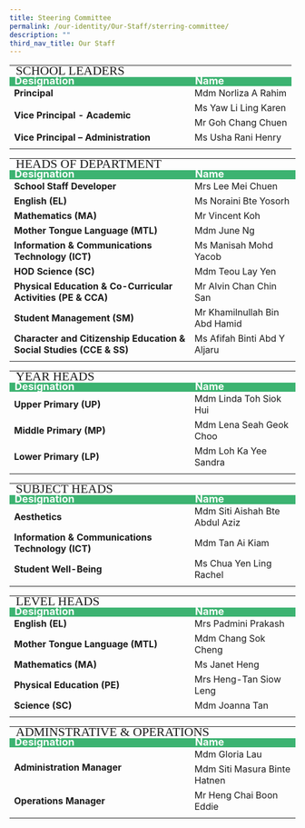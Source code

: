 ```yaml
---
title: Steering Committee
permalink: /our-identity/Our-Staff/sterring-committee/
description: ""
third_nav_title: Our Staff
---
```

<table>
<tbody>
	<tr>
    <td colspan=2 style="line-height:0.5; font-size:22px; font-family:impact">SCHOOL LEADERS</td>
  </tr>
  <tr style="line-height:10px; background-color:mediumseagreen; font-weight: bold; font-size:18px; color:white">
		<td width=300>Designation</td>
    <td>Name</td>
  </tr>
  <tr>
    <td style="font-weight: bold">Principal</td>
    <td>Mdm Norliza A Rahim</td>
  </tr>
  <tr>
    <td rowspan=2 style="font-weight: bold">Vice Principal - Academic</td>
    <td>Ms Yaw Li Ling Karen</td>
  </tr>
  <tr>
    <td>Mr Goh Chang Chuen</td>
  </tr>
  <tr>
    <td style="font-weight: bold">Vice Principal – Administration</td>
    <td>Ms Usha Rani Henry</td>
  </tr>
	<tr><td></td></tr>
	</tbody></table>
<table><tbody>
  <tr>
		<td colspan=2 style="line-height:0.5; font-size:22px; font-family:impact">HEADS OF DEPARTMENT</td>
	</tr>
	<tr style="line-height:10px; background-color:mediumseagreen; font-weight: bold; font-size:18px; color:white">
		<td width=300>Designation</td>
    <td>Name</td>
  </tr>
  <tr>
    <td style="font-weight: bold">School Staff Developer</td>
    <td>Mrs Lee Mei Chuen</td>
  </tr>
  <tr>
    <td style="font-weight: bold">English (EL)</td>
    <td>Ms Noraini Bte Yosorh</td>
  </tr>
  <tr>
    <td style="font-weight: bold">Mathematics (MA)</td>
    <td>Mr Vincent Koh</td>
  </tr>
  <tr>
		<td style="font-weight: bold">Mother Tongue Language (MTL)</td>
    <td>Mdm June Ng</td>
  </tr>
  <tr>
		<td style="font-weight: bold">Information & Communications Technology (ICT)</td>
    <td>Ms Manisah Mohd Yacob</td>
  </tr>
  <tr>
     <td style="font-weight: bold">HOD Science (SC)</td>
		<td>Mdm Teou Lay Yen</td>
  </tr>
  <tr>
    <td style="font-weight: bold">Physical Education &amp; Co-Curricular Activities (PE &amp; CCA)</td>
		<td>Mr Alvin Chan Chin San</td>    
  </tr>
  <tr>
    <td style="font-weight: bold">Student Management (SM)</td>
		<td>Mr Khamilnullah Bin Abd Hamid</td>
  </tr>
  <tr>    
    <td style="font-weight: bold">Character and Citizenship Education &amp; <br>Social Studies (CCE &amp; SS)
		</td>
		<td>Ms Afifah Binti Abd Y Aljaru</td>
  </tr>
	<tr><td></td></tr>
	</tbody></table>
<table>
	<tbody>
  <tr>
    <td colspan=2 style="line-height:0.5; font-size:22px; font-family:impact">YEAR HEADS</td>
  </tr>
	<tr style="line-height:10px; background-color:mediumseagreen; font-weight: bold; font-size:18px; color:white">
		<td width=300>Designation</td>
    <td>Name</td>
  </tr>
  <tr>
		<td style="font-weight: bold">Upper Primary (UP)</td>
    <td>Mdm Linda Toh Siok Hui</td>
  </tr>
  <tr>
		<td style="font-weight: bold">Middle Primary (MP)</td>
    <td>Mdm Lena Seah Geok Choo</td>
  </tr>
  <tr>
    <td style="font-weight: bold">Lower Primary (LP)</td>
		<td>Mdm Loh Ka Yee Sandra</td>
  </tr>
	<tr><td></td></tr>
	</tbody></table>
<table><tbody>
  <tr>
    <td colspan=2 style="line-height:0.5; font-size:22px; font-family:impact">SUBJECT HEADS</td>
  </tr>
	<tr style="line-height:10px; background-color:mediumseagreen; font-weight: bold; font-size:18px; color:white">
		<td width=300>Designation</td>
    <td>Name</td>
  </tr>
  <tr>
		<td style="font-weight: bold">Aesthetics</td>
    <td>Mdm Siti Aishah Bte Abdul Aziz</td>   
  </tr>
  <tr>
		<td style="font-weight: bold">Information & Communications Technology (ICT)</td>
    <td>Mdm Tan Ai Kiam</td>
  </tr>
  <tr>
		<td style="font-weight: bold">Student Well-Being</td>
    <td>Ms Chua Yen Ling Rachel</td>
  </tr>
	<tr><td></td></tr>
	</tbody></table>
<table><tbody>
	<tr>
    <td colspan=2 style="line-height:0.5; font-size:22px; font-family:impact">LEVEL HEADS</td>
  </tr>
	<tr style="line-height:10px; background-color:mediumseagreen; font-weight: bold; font-size:18px; color:white">
		<td width=300>Designation</td>
    <td>Name</td>
  </tr>
  <tr>
		<td style="font-weight: bold">English (EL)</td>
    <td>Mrs Padmini Prakash</td>
  </tr>
  <tr>
		<td style="font-weight: bold">Mother Tongue Language (MTL)</td>
    <td>Mdm Chang Sok Cheng</td> 
  </tr>
  <tr>
		<td style="font-weight: bold">Mathematics (MA)</td>
    <td>Ms Janet Heng </td>
  </tr>
  <tr>
		<td style="font-weight: bold">Physical Education (PE)</td>
    <td>Mrs Heng-Tan Siow Leng</td>
  </tr>
  <tr>
    <td style="font-weight: bold">Science (SC)</td>
		<td>Mdm Joanna Tan</td> 
  </tr>
	<tr><td></td></tr>
	</tbody></table>
<table><tbody>
  <tr>
    <td colspan=2 style="line-height:0.5; font-size:22px; font-family:impact">ADMINSTRATIVE & OPERATIONS</td>
  </tr>
	<tr style="line-height:10px; background-color:mediumseagreen; font-weight: bold; font-size:18px; color:white">
		<td width=300>Designation</td>
    <td>Name</td>
  </tr>
  <tr>
		<td rowspan=2 style="font-weight: bold">Administration Manager</td>
    <td>Mdm Gloria Lau</td>
  </tr>
  <tr>
    <td>Mdm Siti Masura Binte Hatnen</td>
  </tr>
  <tr>
		<td style="font-weight: bold">Operations Manager</td>
    <td>Mr Heng Chai Boon Eddie</td>
  </tr>
	<tr><td></td></tr>
</tbody>
</table>